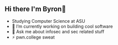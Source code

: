 ## Hi there I'm Byron👋
- Studying Computer Science at ASU
- 🔭 I’m currently working on building cool software
- 💬 Ask me about infosec and sec related stuff
- ⚡ pwn.college sweat
<!--


- 🌱 I’m currently learning ...
- 👯 I’m looking to collaborate on ...
- 🤔 I’m looking for help with ...

- 📫 How to reach me: ...
- 😄 Pronouns: ...
-  Fun fact: ...
-->
